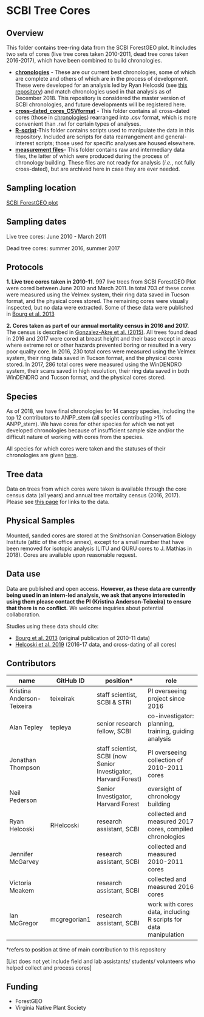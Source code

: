 # SCBI Tree Cores

## Overview 
This folder contains tree-ring data from the SCBI ForestGEO plot. It includes two sets of cores (live tree cores taken 2010-2011, dead tree cores taken 2016-2017), which have been combined to build chronologies. 
- **[chronologies](https://github.com/EcoClimLab/SCBI-ForestGEO-Data/tree/master/tree_cores/chronologies)** - These are our current best chronologies, some of which are complete and others of which are in the process of development. These were developed for an analysis led by Ryan Helcoski (see [this repository](https://github.com/SCBI-ForestGEO/climate_sensitivity_cores)) and match chronologies used in that analysis as of December 2018. This repository is considered the master version of SCBI chronologies, and future developments will be registered here.
- **[cross-dated_cores_CSVformat](https://github.com/SCBI-ForestGEO/SCBI-ForestGEO-Data/tree/master/tree_cores/cross-dated_cores_CSVformat)** - This folder contains all cross-dated cores (those in [chronologies](https://github.com/EcoClimLab/SCBI-ForestGEO-Data/tree/master/tree_cores/chronologies)) rearranged into .csv format, which is more convenient than .rwl for certain types of analyses. 
- **[R-script](https://github.com/SCBI-ForestGEO/SCBI-ForestGEO-Data/tree/master/tree_cores/R-script)**-This folder contains scripts used to manipulate the data in this repository. Included are scripts for data rearrangement and general-interest scripts; those used for specific analyses are housed elsewhere.
- **[measurement files](https://github.com/EcoClimLab/SCBI-ForestGEO-Data/tree/master/tree_cores/measurement_files)**- This folder contains raw and intermediary data files, the latter of which were produced during the process of chronology building. These files are not ready for analysis (*i.e.*, not fully cross-dated), but are archived here in case they are ever needed. 


## Sampling location
[SCBI ForestGEO plot](https://forestgeo.si.edu/sites/north-america/smithsonian-conservation-biology-institute)


## Sampling dates
Live tree cores: June 2010 - March 2011

Dead tree cores: summer 2016, summer 2017


## Protocols

**1. Live tree cores taken in 2010-11.** 997 live trees from SCBI ForestGEO Plot were cored between June 2010 and March 2011. In total 703 of these cores were measured using the Velmex system, their ring data saved in Tucson format, and the physical cores stored. The remaining cores were visually inspected, but no data were extracted. Some of these data were published in [Bourg et al. 2013](http://onlinelibrary.wiley.com/doi/10.1890/13-0010.1/full)

**2. Cores taken as part of our annual mortality census in 2016 and 2017.** The census is described in [Gonzalez-Akre et al. (2015)](https://esajournals.onlinelibrary.wiley.com/doi/abs/10.1002/ecs2.1595). All trees found dead in 2016 and 2017 were cored at breast height and their base except in areas where extreme rot or other hazards prevented boring or resulted in a very poor quality core. In 2016, 230 total cores were measured using the Velmex system, their ring data saved in Tucson format, and the physical cores stored. In 2017, 286 total cores were measured using the WinDENDRO system, their scans saved in high resolution, their ring data saved in both WinDENDRO and Tucson format, and the physical cores stored.

## Species

As of 2018, we have final chronologies for 14 canopy species, including the top 12 contributors to ANPP_stem (all species contributing >1% of ANPP_stem). We have cores for other species for which we not yet developed chronologies because of insufficient sample size and/or the difficult nature of working with cores from the species. 

All species for which cores were taken and the statuses of their chronologies are given [here](https://github.com/EcoClimLab/SCBI-ForestGEO-Data/blob/master/tree_cores/chronologies/chronology_list.csv).


## Tree data
Data on trees from which cores were taken is available through the core census data (all years) and annual tree mortality census (2016, 2017). Please see [this page](https://github.com/EcoClimLab/SCBI-ForestGEO-Data) for links to the data.


## Physical Samples

Mounted, sanded cores are stored at the Smithsonian Conservation Biology Institute (attic of the office annex), except for a small number that have been removed for isotopic analysis (LITU and QURU cores to J. Mathias in 2018). Cores are available upon reasonable request.

## Data use

Data are published and open access. **However, as these data are currently being used in an intern-led analysis, we ask that anyone interested in using them please contact the PI (Kristina Anderson-Teixeira) to ensure that there is no conflict.**  We welcome inquiries about potential collaboration.

Studies using these data should cite:
- [Bourg et al. 2013](http://onlinelibrary.wiley.com/doi/10.1890/13-0010.1/full) (original publication of 2010-11 data)
- [Helcoski et al. 2019](https://nph.onlinelibrary.wiley.com/doi/10.1111/nph.15906) (2016-17 data, and cross-dating of all cores)


## Contributors
| name | GitHub ID| position* | role |
| -----| ---- | ---- |---- |
| Kristina Anderson-Teixeira | teixeirak | staff scientist, SCBI & STRI | PI overseeing project since 2016 |
| Alan Tepley | tepleya | senior research fellow, SCBI | co-investigator: planning, training, guiding analysis | 
| Jonathan Thompson |  | staff scientist, SCBI (now Senior Investigator, Harvard Forest) | PI overseeing collection of 2010-2011 cores |
| Neil Pederson |  | Senior Investigator, Harvard Forest | oversight of chronology building |
| Ryan Helcoski | RHelcoski | research assistant, SCBI | collected and measured 2017 cores, compiled chronologies |
| Jennifer McGarvey | | research assistant, SCBI | collected and measured 2010-2011 cores | 
| Victoria Meakem |  | research assistant, SCBI | collected and measured 2016 cores |
| Ian McGregor | mcgregorian1 | research assistant, SCBI | work with cores data, including R scripts for data manipulation |
 
*refers to position at time of main contribution to this repository

[List does not yet include field and lab assistants/ students/ volunteers who helped collect and process cores]

## Funding 
- ForestGEO 
- Virginia Native Plant Society
